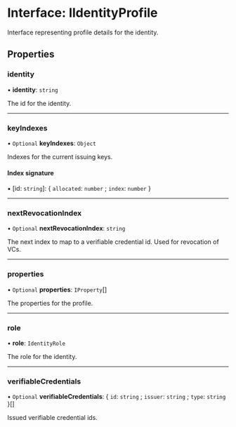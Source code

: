 # Interface: IIdentityProfile

Interface representing profile details for the identity.

## Properties

### identity

• **identity**: `string`

The id for the identity.

___

### keyIndexes

• `Optional` **keyIndexes**: `Object`

Indexes for the current issuing keys.

#### Index signature

▪ [id: `string`]: \{ `allocated`: `number` ; `index`: `number`  }

___

### nextRevocationIndex

• `Optional` **nextRevocationIndex**: `string`

The next index to map to a verifiable credential id.
Used for revocation of VCs.

___

### properties

• `Optional` **properties**: `IProperty`[]

The properties for the profile.

___

### role

• **role**: `IdentityRole`

The role for the identity.

___

### verifiableCredentials

• `Optional` **verifiableCredentials**: \{ `id`: `string` ; `issuer`: `string` ; `type`: `string`  }[]

Issued verifiable credential ids.
